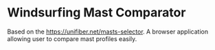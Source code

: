# Windsurfing Mast Comparator

Based on the https://unifiber.net/masts-selector. A browser application allowing user to compare mast profiles easily.
